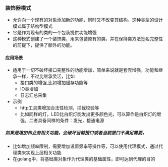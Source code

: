 ### 装饰器模式
+ 允许向一个现有的对象添加新的功能，同时又不改变其结构。这种类型的设计模式属于结构型模式
+ 它是作为现有的类的一个包装提供功能增强
+ 这种模式创建了一个装饰类，用来包装原有的类，并在保持类方法签名完整性的前提下，提供了额外的功能。
#### 应用场景
+ 适用于一切不破坏接口完整性的功能增加，简单来说就是套壳增强，功能和继承一样，不过比继承灵活，比如
  + 接口类的增强,比如增加缓存功能等
  + IO类增加
  + 日志汇总采集
+ 示例
  + http工具类增加合法性检测，拦截校验等
  + 比如同样的灯，LED比白炽灯能发出更多颜色光，可以算作是白炽灯的增强，二者具备同样的条件：发光，接通电源
 ##### 如果是增加和业务相关功能，会破坏当前接口或者当前接口不满足需要，
+ 比如增加频率限制，需要增加设置频率等操作等，可以使用代理模式，通过代理类来实现上层相关功能
+ 在golang中，将基础类对象作为代理类的基础属性，即可达到代理的目的